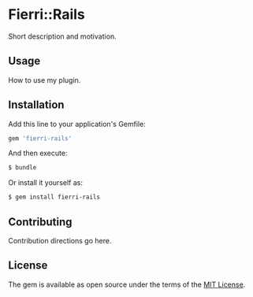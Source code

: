 # Fierri::Rails
Short description and motivation.

## Usage
How to use my plugin.

## Installation
Add this line to your application's Gemfile:

```ruby
gem 'fierri-rails'
```

And then execute:
```bash
$ bundle
```

Or install it yourself as:
```bash
$ gem install fierri-rails
```

## Contributing
Contribution directions go here.

## License
The gem is available as open source under the terms of the [MIT License](http://opensource.org/licenses/MIT).

